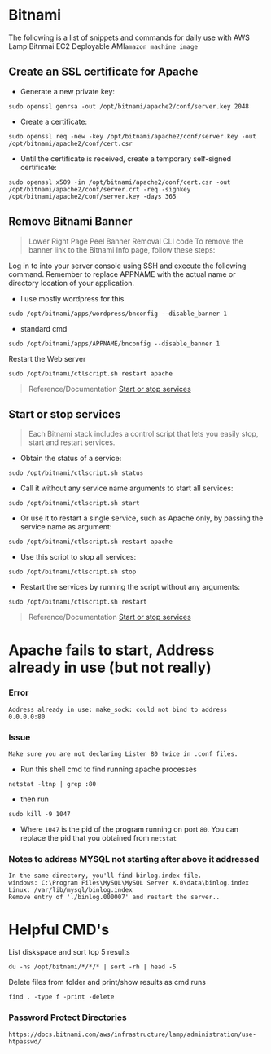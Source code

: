 # Bitnami 

The following is a list of snippets and commands for daily use with AWS Lamp Bitnmai EC2 Deployable AMI`amazon machine image`

## Create an SSL certificate for Apache
- Generate a new private key:
```
sudo openssl genrsa -out /opt/bitnami/apache2/conf/server.key 2048
```
- Create a certificate:
```
sudo openssl req -new -key /opt/bitnami/apache2/conf/server.key -out /opt/bitnami/apache2/conf/cert.csr
```
- Until the certificate is received, create a temporary self-signed certificate:
```
sudo openssl x509 -in /opt/bitnami/apache2/conf/cert.csr -out /opt/bitnami/apache2/conf/server.crt -req -signkey /opt/bitnami/apache2/conf/server.key -days 365
```

## Remove Bitnami Banner 
> Lower Right Page Peel Banner Removal CLI code
To remove the banner link to the Bitnami Info page, follow these steps:

Log in to into your server console using SSH and execute the following command. Remember to replace APPNAME with the actual name or directory location of your application.
- I use mostly wordpress for this 
```
sudo /opt/bitnami/apps/wordpress/bnconfig --disable_banner 1
```
- standard cmd
```
sudo /opt/bitnami/apps/APPNAME/bnconfig --disable_banner 1
```
Restart the Web server
```
sudo /opt/bitnami/ctlscript.sh restart apache
```
> Reference/Documentation [Start or stop services](https://docs.bitnami.com/aws/how-to/bitnami-remove-banner/)
## Start or stop services
> Each Bitnami stack includes a control script that lets you easily stop, start and restart services.
- Obtain the status of a service:
```
sudo /opt/bitnami/ctlscript.sh status
```
- Call it without any service name arguments to start all services:
```
sudo /opt/bitnami/ctlscript.sh start
```
- Or use it to restart a single service, such as Apache only, by passing the service name as argument:
```
sudo /opt/bitnami/ctlscript.sh restart apache
```
- Use this script to stop all services:
```
sudo /opt/bitnami/ctlscript.sh stop
```
- Restart the services by running the script without any arguments:
```
sudo /opt/bitnami/ctlscript.sh restart
```
> Reference/Documentation [Start or stop services](https://docs.bitnami.com/aws/faq/administration/control-services/)

# Apache fails to start, Address already in use (but not really)
### Error 
`Address already in use: make_sock: could not bind to address 0.0.0.0:80`
### Issue
`Make sure you are not declaring Listen 80 twice in .conf files.`
- Run this shell cmd to find running apache processes
```
netstat -ltnp | grep :80
```
- then run 
```
sudo kill -9 1047
```
- Where `1047` is the pid of the program running on port `80`. You can replace the pid that you obtained from `netstat`

### Notes to address MYSQL not starting after above it addressed
```
In the same directory, you'll find binlog.index file.
windows: C:\Program Files\MySQL\MySQL Server X.0\data\binlog.index
Linux: /var/lib/mysql/binlog.index
Remove entry of './binlog.000007' and restart the server..
```

# Helpful CMD's
List diskspace and sort top 5 results
```
du -hs /opt/bitnami/*/*/* | sort -rh | head -5
```

Delete files from folder and print/show results as cmd runs
```
find . -type f -print -delete
```

### Password Protect Directories
```
https://docs.bitnami.com/aws/infrastructure/lamp/administration/use-htpasswd/
```
